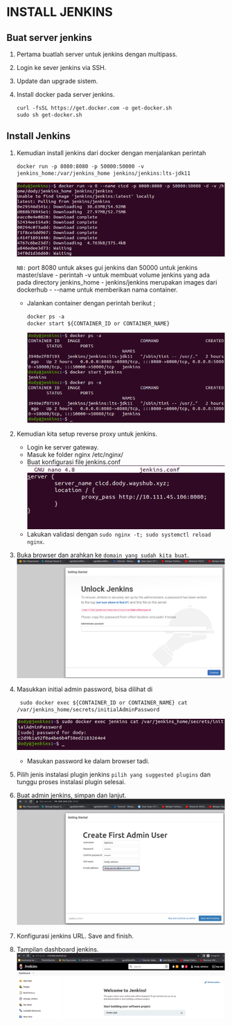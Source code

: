 # **INSTALL JENKINS**
## Buat server jenkins

1. Pertama buatlah server untuk jenkins dengan multipass.
2. Login ke sever jenkins via SSH.
3. Update dan upgrade sistem.
4. Install docker pada server jenkins.

       curl -fsSL https://get.docker.com -o get-docker.sh
       sudo sh get-docker.sh

## Install Jenkins 

1. Kemudian install jenkins dari docker dengan menjalankan perintah

       docker run -p 8080:8080 -p 50000:50000 -v jenkins_home:/var/jenkins_home jenkins/jenkins:lts-jdk11
      ![installjenkins](assets/images-install-jenkins/installjenkins.png) <br>
   
   `NB:` port 8080 untuk akses gui jenkins dan 50000 untuk jenkins master/slave - perintah -v untuk membuat volume jenkins yang ada pada directory jenkins_home - jenkins/jenkins merupakan images dari dockerhub - --name untuk memberikan nama container.

   - Jalankan container dengan perintah berikut ;

         docker ps -a
         docker start ${CONTAINER_ID or CONTAINER_NAME}
      ![dockerstart](assets/images-install-jenkins/dockerstart.png) <br>

2. Kemudian kita setup reverse proxy untuk jenkins.

   - Login ke server gateway.
   - Masuk ke folder nginx /etc/nginx/
   - Buat konfigurasi file jenkins.conf <br>
   ![jenkinsreverse](assets/images-install-jenkins/jenkinsreverse.png) <br>
   - Lakukan validasi dengan `sudo nginx -t; sudo systemctl reload nginx`. <br>

3. Buka browser dan arahkan ke `domain yang sudah kita buat`.
   ![openbrowser](assets/images-install-jenkins/openbrowser.png)
   
4. Masukkan initial admin password, bisa dilihat di 
   
        sudo docker exec ${CONTAINER_ID or CONTAINER_NAME} cat /var/jenkins_home/secrets/initialAdminPassword
    ![password](assets/images-install-jenkins/password.png) <br>
    
    - Masukan password ke dalam browser tadi.
  
5. Pilih jenis instalasi plugin jenkins `pilih yang suggested plugins` dan tunggu proses instalasi plugin selesai.
   
6. Buat admin jenkins, simpan dan lanjut. <br>
   ![addadmin](assets/images-install-jenkins/addadmin.png) <br>

7. Konfigurasi jenkins URL. Save and finish.

8. Tampilan dashboard jenkins. <br>
   ![dashboardjenkins](assets/images-install-jenkins/dashboardjenkins.png)